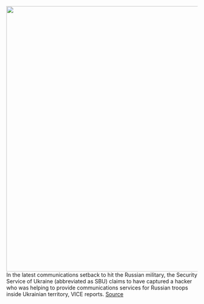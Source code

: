 <img src='https://cdn.vox-cdn.com/thumbor/gJ_cRu07NphTnKOvKEy-JQmCHMs=/0x0:2040x1360/1200x800/filters:focal(857x517:1183x843)/cdn.vox-cdn.com/uploads/chorus_image/image/70626296/VRG_Illo_STK010_K_Radtke_Russia_Glitch.0.jpg' width='700px' /><br/>
In the latest communications setback to hit the Russian military, the Security Service of Ukraine (abbreviated as SBU) claims to have captured a hacker who was helping to provide communications services for Russian troops inside Ukrainian territory, VICE reports.
<a href='https://www.theverge.com/2022/3/15/22979381/phone-relay-capture-russia-military-unencrypted-communications-ukraine'> Source <a/>